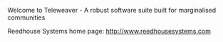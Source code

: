 Welcome to Teleweaver - A robust software suite built for marginalised communities

Reedhouse Systems home page: http://www.reedhousesystems.com

